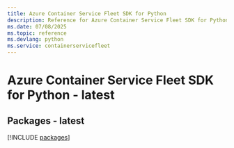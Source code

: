 ```yaml
---
title: Azure Container Service Fleet SDK for Python
description: Reference for Azure Container Service Fleet SDK for Python
ms.date: 07/08/2025
ms.topic: reference
ms.devlang: python
ms.service: containerservicefleet
---
```

# Azure Container Service Fleet SDK for Python - latest
## Packages - latest
[!INCLUDE [packages](container-service-fleet-index.md)]